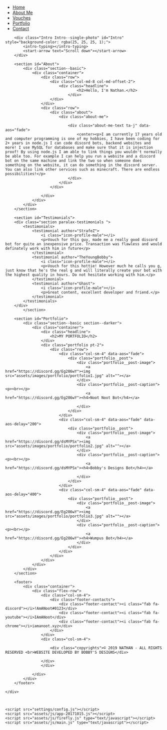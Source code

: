 <!DOCTYPE html>
<html lang="en">

<head>
    <meta charset="utf-8">
    <meta http-equiv="X-UA-Compatible" content="IE=edge">
    <meta name="viewport" content="width=device-width, initial-scale=1">
    <meta http-equiv="Pragma" content="no-cache">
    <meta http-equiv="Expires" content="-1">
    <title>Nathan</title>
	<link rel="icon" type="image/png" href="assets/images/favicon.png" sizes="32x32"/>
    <link href="https://fonts.googleapis.com/css?family=Montserrat|Raleway&amp;subset=latin-ext" rel="stylesheet">
    <link href="assets/css/libs.css" rel="stylesheet">
    <link href="assets/css/appf6b6.css?v=20170919" rel="stylesheet">
    <script src="https://code.jquery.com/jquery-1.11.2.min.js" type="text/javascript"></script>
    <script src="js/firefly.js" type="text/javascript"></script>
    <link rel="stylesheet" href="https://use.fontawesome.com/releases/v5.7.1/css/all.css" integrity="sha384-fnmOCqbTlWIlj8LyTjo7mOUStjsKC4pOpQbqyi7RrhN7udi9RwhKkMHpvLbHG9Sr" crossorigin="anonymous">
</head>

<body>
    <div id="tej">
        <div class="Navigation">
            <nav class="Navigation__bar navbar navbar-fixed-top">
                <div class="navbar-header">
                    <div class="Navigation__mobile-menu">
                        <span></span>
                        <span></span>
                        <span></span>
                    </div>
                </div>
                <div class="Navigation__navbar-nav navbar-right">
                    <ul class="nav navbar-nav">
                        <li class="active"><a class="page-scroll" href="#Intro">Home</a></li>
                        <li class=""><a class="page-scroll" href="#About">About Me</a></li>
                        <li class=""><a class="page-scroll" href="#Testimonials">Vouches</a></li>
                        <li class=""><a class="page-scroll" href="#Portfolio">Portfolio</a></li>
						<li class=""><a href="https://discord.gg/Eg286wY">Contact</a></li>
                    </ul>
                </div>
            </nav>
        </div>
   
        <div class="Intro Intro--single-photo" id="Intro" style="background-color: rgba(25, 25, 25, 1);">
            <intro-typing></intro-typing>
            <start-arrow text="Scroll down"></start-arrow>
        </div>
   
        <section id="About">
            <div class="section--basic">
                <div class="container">
                    <div class="row">
                        <div class="col-md-8 col-md-offset-2">
                            <div class="headline">
                                    <h2>Hello, I'm Nathan.</h2>
                                </div>
                        </div>
                    </div>
                    <div class="row">
                        <div class="about">
                            <div class="about-me">
                                
                                <div class="about-me-text ta-j" data-aos="fade">
									<center><p>I am currently 17 years old and computer programming is one of my hobbies, I have been coding for 2+ years in node.js I can code discord bots, backend websites and more! I use MySQL for databases and make sure that it is injection proof! By using node.js I am able to link things you wouldn't normally be able too. For example I can help you run a website and a discord bot on the same machine and link the two so when someone does something on the website, it can do something in the discord server. You can also link other services such as minecraft. There are endless possibilities!</p>
                                </div>
                            </div>
                        </div>

                    </div>
                </div>
            </div>
        </section>
        
        <section id="Testimonials">
        <div class="section paralax-testimonials ">
            <testimonials>
                <testimonial author="StrafeZ">
                    <i class="icon-profile-male"></i>
                    <p>Vouch for this guy, made me a really good discord bot for quite an inexpensive price. Transaction was flawless and would definately work with him in future</p>
                </testimonial>
                <testimonial author="TheYoungBobby">
                    <i class="icon-profile-male"></i>
                    <p>Vouch for this hottie! However much he calls you g, just know that he's the real g and will literally create your bot with the highest quality in hours. Do not hesitate working with him.</p>
                </testimonial>
                <testimonial author="Ghast">
                    <i class="icon-profile-male"></i>
                    <p>Great content, excellent developer and friend.</p>
                </testimonial>
            </testimonials>
        </div>
            </section>

        <section id="Portfolio">
            <div class="section--basic section--darker">
                <div class="container">
                    <div class="headline">
                        <h2>MY PORTFOLIO</h2>
                    </div>
                    <div class="portfolio pt-2">
                        <div class="row">
                            <div class="col-sm-4" data-aos="fade">
                                <div class="portfolio__post">
                                    <div class="portfolio__post-image">
                                        <a href="https://discord.gg/Eg286wY"><img src="assets/images/portfolio/portfolio1.jpg" alt=""></a>
                                    </div>
                                    <div class="portfolio__post-caption"><p><br></p>
                                        <a href="https://discord.gg/Eg286wY"><h4>Noot Noot Bot</h4></a>
                                       
                                    </div>
                                </div>
                            </div>
                            <div class="col-sm-4" data-aos="fade" data-aos-delay="200">
                                <div class="portfolio__post">
                                    <div class="portfolio__post-image">
                                        <a href="https://discord.gg/dsMYPSx"><img src="assets/images/portfolio/portfolio2.jpg" alt=""></a>
                                    </div>
                                    <div class="portfolio__post-caption"><p><br></p>
                                        <a href="https://discord.gg/dsMYPSx"><h4>Bobby's Designs Bot</h4></a>
                                        
                                    </div>
                                </div>
                            </div>
                            <div class="col-sm-4" data-aos="fade" data-aos-delay="400">
                                <div class="portfolio__post">
                                    <div class="portfolio__post-image">
                                        <a href="https://discord.gg/Eg286wY"><img src="assets/images/portfolio/portfolio3.jpg" alt=""></a>
                                    </div>
                                    <div class="portfolio__post-caption"><p><br></p>
                                        <a href="https://discord.gg/Eg286wY"><h4>Wumpus Bot</h4></a>
                                    </div>
                                </div>
                            </div>
                        </div>
                    </div>
                </div>
            </div>
        </section>
        
        <footer>
            <div class="container">
                <div class="flex-row">
                    <div class="col-sm-4">
                        <div class="footer-contacts">
                            <div class="footer-contact"><i class="fab fa-discord"></i>!AmANoot#0123</div>
                            <div class="footer-contact"><i class="fab fa-youtube"></i>IAmANoot</div>
                            <div class="footer-contact"><i class="fab fa-chrome"></i>iamanoot.xyz</div>
                        </div>
                    </div>
                    <div class="col-sm-4">

                        <div class="copyrights">© 2019 NATHAN - ALL RIGHTS RESERVED <br>WEBSITE DEVELOPED BY BOBBY'S DESIGNS</div>

                    </div>
                    </div>
                    
                </div>
            </div>
        </footer>
      
    </div>

    
 
    <script src="settings/config.js"></script>
    <script src="assets/js/app-20171015.js"></script>
	<script src="assets/js/firefly.js" type="text/javascript"></script>
	<script src="assets/js/main.js" type="text/javascript"></script>
</body>

</html>
